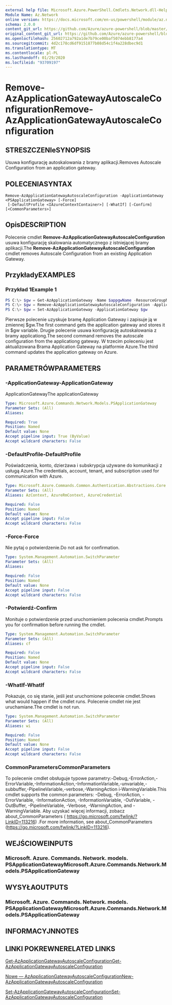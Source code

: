 ```yaml
---
external help file: Microsoft.Azure.PowerShell.Cmdlets.Network.dll-Help.xml
Module Name: Az.Network
online version: https://docs.microsoft.com/en-us/powershell/module/az.network/remove-azapplicationgatewayautoscaleconfiguration
schema: 2.0.0
content_git_url: https://github.com/Azure/azure-powershell/blob/master/src/Network/Network/help/Remove-AzApplicationGatewayAutoscaleConfiguration.md
original_content_git_url: https://github.com/Azure/azure-powershell/blob/master/src/Network/Network/help/Remove-AzApplicationGatewayAutoscaleConfiguration.md
ms.openlocfilehash: 25602712a792a1de7b79ce00baf5074ebb8177a4
ms.sourcegitcommit: 4d2c178cd6df9151877b08d54c1f4a228dbec9d1
ms.translationtype: MT
ms.contentlocale: pl-PL
ms.lasthandoff: 01/29/2020
ms.locfileid: "93709197"
---
```

# <span data-ttu-id="1b774-101">Remove-AzApplicationGatewayAutoscaleConfiguration</span><span class="sxs-lookup"><span data-stu-id="1b774-101">Remove-AzApplicationGatewayAutoscaleConfiguration</span></span>

## <span data-ttu-id="1b774-102">STRESZCZENIe</span><span class="sxs-lookup"><span data-stu-id="1b774-102">SYNOPSIS</span></span>
<span data-ttu-id="1b774-103">Usuwa konfigurację autoskalowania z bramy aplikacji.</span><span class="sxs-lookup"><span data-stu-id="1b774-103">Removes Autoscale Configuration from an application gateway.</span></span>

## <span data-ttu-id="1b774-104">POLECENIA</span><span class="sxs-lookup"><span data-stu-id="1b774-104">SYNTAX</span></span>

```
Remove-AzApplicationGatewayAutoscaleConfiguration -ApplicationGateway <PSApplicationGateway> [-Force]
 [-DefaultProfile <IAzureContextContainer>] [-WhatIf] [-Confirm] [<CommonParameters>]
```

## <span data-ttu-id="1b774-105">Opis</span><span class="sxs-lookup"><span data-stu-id="1b774-105">DESCRIPTION</span></span>
<span data-ttu-id="1b774-106">Polecenie cmdlet **Remove-AzApplicationGatewayAutoscaleConfiguration** usuwa konfigurację skalowania automatycznego z istniejącej bramy aplikacji.</span><span class="sxs-lookup"><span data-stu-id="1b774-106">The **Remove-AzApplicationGatewayAutoscaleConfiguration** cmdlet removes Autoscale Configuration from an existing Application Gateway.</span></span>

## <span data-ttu-id="1b774-107">Przykłady</span><span class="sxs-lookup"><span data-stu-id="1b774-107">EXAMPLES</span></span>

### <span data-ttu-id="1b774-108">Przykład 1</span><span class="sxs-lookup"><span data-stu-id="1b774-108">Example 1</span></span>
```powershell
PS C:\> $gw = Get-AzApplicationGateway -Name $appgwName -ResourceGroupName $resgpName
PS C:\> $gw = Remove-AzApplicationGatewayAutoscaleConfiguration -ApplicationGateway $gw
PS C:\> $gw = Set-AzApplicationGateway -ApplicationGateway $gw
```

<span data-ttu-id="1b774-109">Pierwsze polecenie uzyskuje bramę Application Gateway i zapisuje ją w zmiennej $gw.</span><span class="sxs-lookup"><span data-stu-id="1b774-109">The first command gets the application gateway and stores it in $gw variable.</span></span>
<span data-ttu-id="1b774-110">Drugie polecenie usuwa konfigurację autoskalowania z bramy applicationg.</span><span class="sxs-lookup"><span data-stu-id="1b774-110">The second command removes the autoscale configuration from the applicationg gateway.</span></span>
<span data-ttu-id="1b774-111">W trzecim poleceniu jest aktualizowana Brama Application Gateway na platformie Azure.</span><span class="sxs-lookup"><span data-stu-id="1b774-111">The third command updates the application gateway on Azure.</span></span>

## <span data-ttu-id="1b774-112">PARAMETRÓW</span><span class="sxs-lookup"><span data-stu-id="1b774-112">PARAMETERS</span></span>

### <span data-ttu-id="1b774-113">-ApplicationGateway</span><span class="sxs-lookup"><span data-stu-id="1b774-113">-ApplicationGateway</span></span>
<span data-ttu-id="1b774-114">ApplicationGateway</span><span class="sxs-lookup"><span data-stu-id="1b774-114">The applicationGateway</span></span>

```yaml
Type: Microsoft.Azure.Commands.Network.Models.PSApplicationGateway
Parameter Sets: (All)
Aliases:

Required: True
Position: Named
Default value: None
Accept pipeline input: True (ByValue)
Accept wildcard characters: False
```

### <span data-ttu-id="1b774-115">-DefaultProfile</span><span class="sxs-lookup"><span data-stu-id="1b774-115">-DefaultProfile</span></span>
<span data-ttu-id="1b774-116">Poświadczenia, konto, dzierżawa i subskrypcja używane do komunikacji z usługą Azure.</span><span class="sxs-lookup"><span data-stu-id="1b774-116">The credentials, account, tenant, and subscription used for communication with Azure.</span></span>

```yaml
Type: Microsoft.Azure.Commands.Common.Authentication.Abstractions.Core.IAzureContextContainer
Parameter Sets: (All)
Aliases: AzContext, AzureRmContext, AzureCredential

Required: False
Position: Named
Default value: None
Accept pipeline input: False
Accept wildcard characters: False
```

### <span data-ttu-id="1b774-117">-Force</span><span class="sxs-lookup"><span data-stu-id="1b774-117">-Force</span></span>
<span data-ttu-id="1b774-118">Nie pytaj o potwierdzenie.</span><span class="sxs-lookup"><span data-stu-id="1b774-118">Do not ask for confirmation.</span></span>

```yaml
Type: System.Management.Automation.SwitchParameter
Parameter Sets: (All)
Aliases:

Required: False
Position: Named
Default value: None
Accept pipeline input: False
Accept wildcard characters: False
```

### <span data-ttu-id="1b774-119">-Potwierdź</span><span class="sxs-lookup"><span data-stu-id="1b774-119">-Confirm</span></span>
<span data-ttu-id="1b774-120">Monituje o potwierdzenie przed uruchomieniem polecenia cmdlet.</span><span class="sxs-lookup"><span data-stu-id="1b774-120">Prompts you for confirmation before running the cmdlet.</span></span>

```yaml
Type: System.Management.Automation.SwitchParameter
Parameter Sets: (All)
Aliases: cf

Required: False
Position: Named
Default value: None
Accept pipeline input: False
Accept wildcard characters: False
```

### <span data-ttu-id="1b774-121">-WhatIf</span><span class="sxs-lookup"><span data-stu-id="1b774-121">-WhatIf</span></span>
<span data-ttu-id="1b774-122">Pokazuje, co się stanie, jeśli jest uruchomione polecenie cmdlet.</span><span class="sxs-lookup"><span data-stu-id="1b774-122">Shows what would happen if the cmdlet runs.</span></span>
<span data-ttu-id="1b774-123">Polecenie cmdlet nie jest uruchamiane.</span><span class="sxs-lookup"><span data-stu-id="1b774-123">The cmdlet is not run.</span></span>

```yaml
Type: System.Management.Automation.SwitchParameter
Parameter Sets: (All)
Aliases: wi

Required: False
Position: Named
Default value: None
Accept pipeline input: False
Accept wildcard characters: False
```

### <span data-ttu-id="1b774-124">CommonParameters</span><span class="sxs-lookup"><span data-stu-id="1b774-124">CommonParameters</span></span>
<span data-ttu-id="1b774-125">To polecenie cmdlet obsługuje typowe parametry:-Debug,-ErrorAction,-ErrorVariable,-InformationAction,-InformationVariable,-unvariable,-subbuffer,-PipelineVariable,-verbose,-WarningAction i-WarningVariable.</span><span class="sxs-lookup"><span data-stu-id="1b774-125">This cmdlet supports the common parameters: -Debug, -ErrorAction, -ErrorVariable, -InformationAction, -InformationVariable, -OutVariable, -OutBuffer, -PipelineVariable, -Verbose, -WarningAction, and -WarningVariable.</span></span> <span data-ttu-id="1b774-126">Aby uzyskać więcej informacji, zobacz about_CommonParameters ( https://go.microsoft.com/fwlink/?LinkID=113216) .</span><span class="sxs-lookup"><span data-stu-id="1b774-126">For more information, see about_CommonParameters (https://go.microsoft.com/fwlink/?LinkID=113216).</span></span>

## <span data-ttu-id="1b774-127">WEJŚCIOWE</span><span class="sxs-lookup"><span data-stu-id="1b774-127">INPUTS</span></span>

### <span data-ttu-id="1b774-128">Microsoft. Azure. Commands. Network. models. PSApplicationGateway</span><span class="sxs-lookup"><span data-stu-id="1b774-128">Microsoft.Azure.Commands.Network.Models.PSApplicationGateway</span></span>

## <span data-ttu-id="1b774-129">WYSYŁA</span><span class="sxs-lookup"><span data-stu-id="1b774-129">OUTPUTS</span></span>

### <span data-ttu-id="1b774-130">Microsoft. Azure. Commands. Network. models. PSApplicationGateway</span><span class="sxs-lookup"><span data-stu-id="1b774-130">Microsoft.Azure.Commands.Network.Models.PSApplicationGateway</span></span>

## <span data-ttu-id="1b774-131">INFORMACYJN</span><span class="sxs-lookup"><span data-stu-id="1b774-131">NOTES</span></span>

## <span data-ttu-id="1b774-132">LINKI POKREWNE</span><span class="sxs-lookup"><span data-stu-id="1b774-132">RELATED LINKS</span></span>

[<span data-ttu-id="1b774-133">Get-AzApplicationGatewayAutoscaleConfiguration</span><span class="sxs-lookup"><span data-stu-id="1b774-133">Get-AzApplicationGatewayAutoscaleConfiguration</span></span>](./Get-AzApplicationGatewayAutoscaleConfiguration.md)

[<span data-ttu-id="1b774-134">Nowe — AzApplicationGatewayAutoscaleConfiguration</span><span class="sxs-lookup"><span data-stu-id="1b774-134">New-AzApplicationGatewayAutoscaleConfiguration</span></span>](./New-AzApplicationGatewayAutoscaleConfiguration.md)

[<span data-ttu-id="1b774-135">Set-AzApplicationGatewayAutoscaleConfiguration</span><span class="sxs-lookup"><span data-stu-id="1b774-135">Set-AzApplicationGatewayAutoscaleConfiguration</span></span>](./Set-AzApplicationGatewayAutoscaleConfiguration.md)
